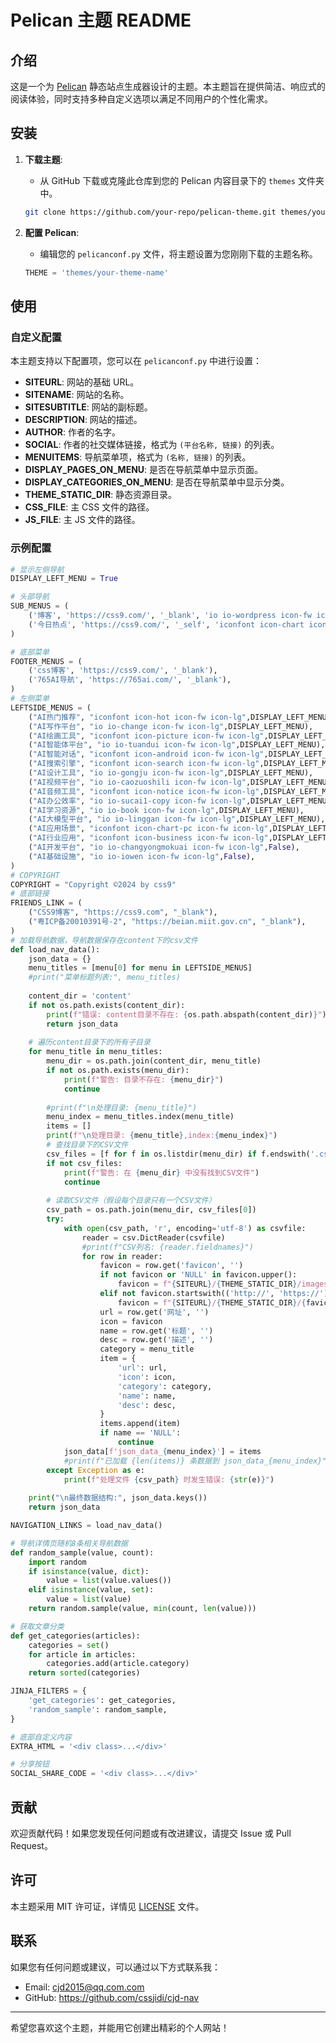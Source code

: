 # Pelican 主题 README

## 介绍

这是一个为 [Pelican](https://getpelican.com/) 静态站点生成器设计的主题。本主题旨在提供简洁、响应式的阅读体验，同时支持多种自定义选项以满足不同用户的个性化需求。

## 安装

1. **下载主题**:
   - 从 GitHub 下载或克隆此仓库到您的 Pelican 内容目录下的 `themes` 文件夹中。
   ```bash
   git clone https://github.com/your-repo/pelican-theme.git themes/your-theme-name
   ```

2. **配置 Pelican**:
   - 编辑您的 `pelicanconf.py` 文件，将主题设置为您刚刚下载的主题名称。
   ```python
   THEME = 'themes/your-theme-name'
   ```

## 使用

### 自定义配置

本主题支持以下配置项，您可以在 `pelicanconf.py` 中进行设置：

- **SITEURL**: 网站的基础 URL。
- **SITENAME**: 网站的名称。
- **SITESUBTITLE**: 网站的副标题。
- **DESCRIPTION**: 网站的描述。
- **AUTHOR**: 作者的名字。
- **SOCIAL**: 作者的社交媒体链接，格式为 `(平台名称, 链接)` 的列表。
- **MENUITEMS**: 导航菜单项，格式为 `(名称, 链接)` 的列表。
- **DISPLAY_PAGES_ON_MENU**: 是否在导航菜单中显示页面。
- **DISPLAY_CATEGORIES_ON_MENU**: 是否在导航菜单中显示分类。
- **THEME_STATIC_DIR**: 静态资源目录。
- **CSS_FILE**: 主 CSS 文件的路径。
- **JS_FILE**: 主 JS 文件的路径。

### 示例配置

```python
# 显示左侧导航
DISPLAY_LEFT_MENU = True

# 头部导航
SUB_MENUS = (
    ('博客', 'https://css9.com/', '_blank', 'io io-wordpress icon-fw icon-lg'),
    ('今日热点', 'https://css9.com/', '_self', 'iconfont icon-chart icon-fw icon-lg'),
)

# 底部菜单
FOOTER_MENUS = (
    ('css博客', 'https://css9.com/', '_blank'),
    ('765AI导航', 'https://765ai.com/', '_blank'),
)
# 左侧菜单
LEFTSIDE_MENUS = (
    ("AI热门推荐", "iconfont icon-hot icon-fw icon-lg",DISPLAY_LEFT_MENU),
    ("AI写作平台", "io io-change icon-fw icon-lg",DISPLAY_LEFT_MENU),
    ("AI绘画工具", "iconfont icon-picture icon-fw icon-lg",DISPLAY_LEFT_MENU),
    ("AI智能体平台", "io io-tuandui icon-fw icon-lg",DISPLAY_LEFT_MENU),
    ("AI智能对话", "iconfont icon-android icon-fw icon-lg",DISPLAY_LEFT_MENU),
    ("AI搜索引擎", "iconfont icon-search icon-fw icon-lg",DISPLAY_LEFT_MENU),
    ("AI设计工具", "io io-gongju icon-fw icon-lg",DISPLAY_LEFT_MENU),
    ("AI视频平台", "io io-caozuoshili icon-fw icon-lg",DISPLAY_LEFT_MENU),
    ("AI音频工具", "iconfont icon-notice icon-fw icon-lg",DISPLAY_LEFT_MENU),
    ("AI办公效率", "io io-sucai1-copy icon-fw icon-lg",DISPLAY_LEFT_MENU),
    ("AI学习资源", "io io-book icon-fw icon-lg",DISPLAY_LEFT_MENU),
    ("AI大模型平台", "io io-linggan icon-fw icon-lg",DISPLAY_LEFT_MENU),
    ("AI应用场景", "iconfont icon-chart-pc icon-fw icon-lg",DISPLAY_LEFT_MENU),
    ("AI行业应用", "iconfont icon-business icon-fw icon-lg",DISPLAY_LEFT_MENU),
    ("AI开发平台", "io io-changyongmokuai icon-fw icon-lg",False),
    ("AI基础设施", "io io-iowen icon-fw icon-lg",False),
)
# COPYRIGHT
COPYRIGHT = "Copyright ©2024 by css9"
# 底部链接
FRIENDS_LINK = (
    ("CSS9博客", "https://css9.com", "_blank"),
    ("粤ICP备20010391号-2", "https://beian.miit.gov.cn", "_blank"),
)
# 加载导航数据，导航数据保存在content下的csv文件
def load_nav_data():
    json_data = {}
    menu_titles = [menu[0] for menu in LEFTSIDE_MENUS]
    #print("菜单标题列表:", menu_titles)
    
    content_dir = 'content'
    if not os.path.exists(content_dir):
        print(f"错误: content目录不存在: {os.path.abspath(content_dir)}")
        return json_data
    
    # 遍历content目录下的所有子目录
    for menu_title in menu_titles:
        menu_dir = os.path.join(content_dir, menu_title)
        if not os.path.exists(menu_dir):
            print(f"警告: 目录不存在: {menu_dir}")
            continue
            
        #print(f"\n处理目录: {menu_title}")
        menu_index = menu_titles.index(menu_title)
        items = []
        print(f"\n处理目录: {menu_title},index:{menu_index}")
        # 查找目录下的CSV文件
        csv_files = [f for f in os.listdir(menu_dir) if f.endswith('.csv')]
        if not csv_files:
            print(f"警告: 在 {menu_dir} 中没有找到CSV文件")
            continue
            
        # 读取CSV文件（假设每个目录只有一个CSV文件）
        csv_path = os.path.join(menu_dir, csv_files[0])
        try:
            with open(csv_path, 'r', encoding='utf-8') as csvfile:
                reader = csv.DictReader(csvfile)
                #print(f"CSV列名: {reader.fieldnames}")
                for row in reader:
                    favicon = row.get('favicon', '')
                    if not favicon or 'NULL' in favicon.upper():
                        favicon = f"{SITEURL}/{THEME_STATIC_DIR}/images/favicon.png"
                    elif not favicon.startswith(('http://', 'https://')):
                        favicon = f"{SITEURL}/{THEME_STATIC_DIR}/{favicon}"
                    url = row.get('网址', '')
                    icon = favicon
                    name = row.get('标题', '')
                    desc = row.get('描述', '')
                    category = menu_title
                    item = {
                        'url': url,
                        'icon': icon,
                        'category': category,
                        'name': name,
                        'desc': desc,
                    }
                    items.append(item)
                    if name == 'NULL':
                        continue
            json_data[f'json_data_{menu_index}'] = items
            #print(f"已加载 {len(items)} 条数据到 json_data_{menu_index}")
        except Exception as e:
            print(f"处理文件 {csv_path} 时发生错误: {str(e)}")
    
    print("\n最终数据结构:", json_data.keys())
    return json_data

NAVIGATION_LINKS = load_nav_data()

# 导航详情页随机8条相关导航数据
def random_sample(value, count):
    import random
    if isinstance(value, dict):
        value = list(value.values())
    elif isinstance(value, set):
        value = list(value)
    return random.sample(value, min(count, len(value)))

# 获取文章分类
def get_categories(articles):
    categories = set()
    for article in articles:
        categories.add(article.category)
    return sorted(categories)

JINJA_FILTERS = {
    'get_categories': get_categories,
    'random_sample': random_sample,
}

# 底部自定义内容
EXTRA_HTML = '<div class>...</div>'

# 分享按钮
SOCIAL_SHARE_CODE = '<div class>...</div>'
```
## 贡献

欢迎贡献代码！如果您发现任何问题或有改进建议，请提交 Issue 或 Pull Request。

## 许可

本主题采用 MIT 许可证，详情见 [LICENSE](LICENSE) 文件。

## 联系

如果您有任何问题或建议，可以通过以下方式联系我：

- Email: cjd2015@qq.com.com
- GitHub: https://github.com/cssjidi/cjd-nav

---

希望您喜欢这个主题，并能用它创建出精彩的个人网站！
